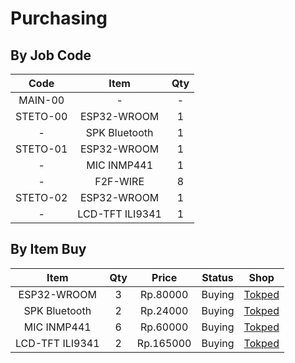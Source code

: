 # Purchasing

## By Job Code
| Code | Item | Qty |
|:----:|:----:|:---:|
| MAIN-00  | -               | - |
| STETO-00 | ESP32-WROOM     | 1 |
| -        | SPK Bluetooth   | 1 |
| STETO-01 | ESP32-WROOM     | 1 |
| -        | MIC INMP441     | 1 |
| -        | F2F-WIRE        | 8 |
| STETO-02 | ESP32-WROOM     | 1 |
| -        | LCD-TFT ILI9341 | 1 | 



## By Item Buy
| Item | Qty | Price | Status | Shop |
|:----:|:---:|:-----:|:------:|:----:|
| ESP32-WROOM     | 3 | Rp.80000  | Buying | [Tokped](https://www.tokopedia.com/akhishop/esp32-s-module-esp-wroom-wifi-bt-ble-development-board)
| SPK Bluetooth   | 2 | Rp.24000  | Buying | [Tokped](https://www.tokopedia.com/rakayacc/speaker-bluetooth-pocket-mini-portable)
| MIC INMP441     | 6 | Rp.60000  | Buying | [Tokped](https://www.tokopedia.com/easyware-id/inmp441-omnidirectional-microphone-module-mems-i2s-interface)
| LCD-TFT ILI9341 | 2 | Rp.165000 | Buying | [Tokped](https://www.tokopedia.com/ganesmart/modul-display-lcd-tft-2-2-inch-ili9341-spi-240x320-untuk-arduino-51)



